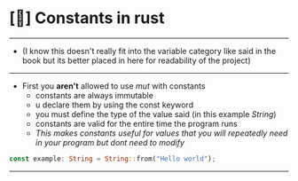 # [🦀] Constants in rust 
--------------------------------------------------------------------------------------------------------------------------------- 
- (I know this doesn't really fit into the variable category like said in the book but its better placed in here for readability of the project)
---------------------------------------------------------------------------------------------------------------------------------
- First you **aren't** allowed to use *mut* with constants
  - constants are always immutable
  - u declare them by using the const keyword
  - you must define the type of the value said (in this example *String*)
  - constants are valid for the entire time the program runs
  - *This makes constants useful for values that you will repeatedly need in your program but dont need to modify*
```rust
const example: String = String::from("Hello world");
```
---------------------------------------------------------------------------------------------------------------------------------
